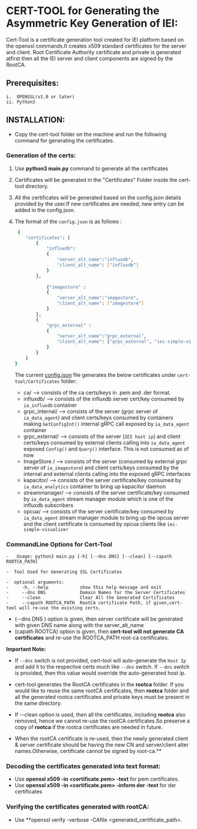
# CERT-TOOL for Generating the Asymmetric Key Generation of IEI:

Cert-Tool is a certificate generation tool created for IEI platform based on the openssl commands.It creates x509 
standard certificates for the server and client. Root Certificate Authority certificate and private is generated atfirst then all the IEI server and client components are signed by the RootCA.

## Prerequisites:
    i.  OPENSSL(v1.0 or later) 
    ii. Python3 

##  INSTALLATION:
*    Copy the cert-tool folder on the machine and run the following command for generating the certificates.

###  Generation of the certs:

1. Use **python3 main.py** command to generate all the certificates

2. Certificates will be generated in the "Certificates" Folder inside the cert-tool directory.
3. All the certificates will be generated based on the config.json details provided by the user.If new certificates are needed, new entry can be   
   added in the config.json. 
       
4. The format of the `config.json` is as follows :
    ```sh
     {
        "certificates": [
            {
                "influxdb":
                {
                    "server_alt_name":"influxdb",
                    "client_alt_name": ["influxdb"]
                }
            },
            
                {"imagestore" :
                {
                    "server_alt_name":"imagestore",
                    "client_alt_name": ["imagestore"]
                }
            },
            {
                "grpc_external" :
                {
                    "server_alt_name":"grpc_external",
                    "client_alt_name": ["grpc_external", "iei-simple-visualizer"]
                }
            }
        ]
    }
    ```
    The current [config.json](config.json) file generates the below certificates under `cert-tool/Certificates` folder:
    - ca/             --> consists of the ca certs/keys in .pem and .der format. 
    - influxdb/       --> consists of the influxdb server cert/key consumed by `ia_influxdb` container
    - grpc_internal/  --> consists of the server (grpc server of `ia_data_agent`) and client certs/keys consumed by containers making 
                          `GetConfigInt()` internal gRPC call
                         exposed by `ia_data_agent` container
    - grpc_external/  --> consists of the server (`IEI host ip`) and client certs/keys consumed by external clients calling into `ia_data_agent`                         exposed `Config()` and `Query()` interface. This is not consumed as of now
    - ImageStore /    --> consists of the server (consumed by external grpc server of `ia_imagestore`) and client certs/keys consumed by the                             internal and external clients calling into the exposed gRPC interfaces
    - kapacitor/      --> consists of the server certificate/key consumed by `ia_data_analytics` container to bring up kapacitor daemon
    - streammanager/  --> consists of the server certificate/key consumed by `ia_data_agent` stream manager module which is one of the influxdb 
                          subscribers
    - opcua/          --> consists of the server certificate/key consumed by `ia_data_agent` stream manager module to bring up the opcua server                          and the client certificate is consumed by opcua clients like `iei-simple-visualizer`

### CommandLine Options for Cert-Tool    

    -   Usage: python3 main.py [-h] [--dns DNS] [--clean] [--capath ROOTCA_PATH]

    -  Tool Used for Generating SSL Certificates

    -  optional arguments:
    -     -h, --help            show this help message and exit
    -     --dns DNS             Domain Names for the Server Certificates
    -     --clean               Clear All the Generated Certificates
    -     --capath ROOTCA_PATH  RootCA certificate Path, if given,cert-tool will re-use the existing certs.

   - (--dns DNS ) option is given, then server certificate will be generated with given DNS name along with the server_alt_name
   - (capath ROOTCA) option is given, then **cert-tool will not generate CA certificates** and  re-use the ROOTCA_PATH root-ca certificates.

  **Important Note:** 

  - If `--dns` switch is not provided, cert-tool will auto-generate the `Host Ip` and add it to the respective certs much like `--dns` switch. If     `--dns` switch is provided, then this value would override the auto-generated host ip.

   - cert-tool generates the RootCA certificates in the __rootca__ folder. If you would like to reuse the same rootCA certificates, then __rootca__ folder and all the generated rootca certificates and private keys must be present in the same directory.

   - If --clean option is used, then all the certificates, including __rootca__ also removed, hence we cannot re-use the rootCA certificates.So preserve a copy of __rootca__ if the rootca certificates are needed in future.

   - When the rootCA certificate is re-used, then the newly generated client & server certificate should be             having the new CN and server/client alter names.Otherwise, certificate cannot be signed by root-ca.**
 

###  Decoding the certificates generated into text format:

*  Use **openssl x509 -in <certificate.pem> -text** for pem certificates.
*  Use **openssl x509 -in <certificate.pem> -inform der -text** for der certificates
   
       
###  Verifying the certificates generated with rootCA:

*  Use **openssl verify  -verbose -CAfile <rootcafilepath> <generated_certificate_path>.

